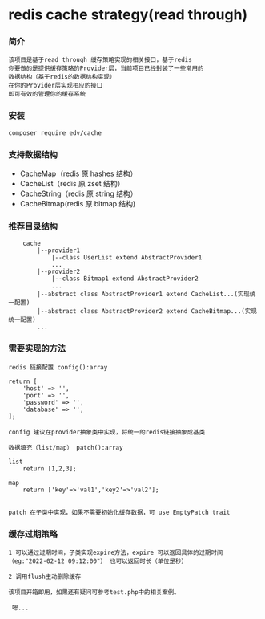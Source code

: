 # redis cache strategy(read through)


### 简介

    该项目是基于read through 缓存策略实现的相关接口，基于redis
    你要做的是提供缓存策略的Provider层，当前项目已经封装了一些常用的
    数据结构（基于redis的数据结构实现）
    在你的Provider层实现相应的接口
    即可有效的管理你的缓存系统

### 安装

```
composer require edv/cache
```


### 支持数据结构
* CacheMap（redis 原 hashes 结构）
* CacheList（redis 原 zset 结构）
* CacheString（redis 原 string 结构）
* CacheBitmap(redis 原 bitmap 结构)


### 推荐目录结构
```
    cache
        |--provider1
            |--class UserList extend AbstractProvider1
            ... 
        |--provider2
            |--class Bitmap1 extend AbstractProvider2
            ... 
        |--abstract class AbstractProvider1 extend CacheList...(实现统一配置)
        |--abstract class AbstractProvider2 extend CacheBitmap...(实现统一配置)
        ...
```

### 需要实现的方法

    redis 链接配置 config():array

    return [
        'host' => '',
        'port' => '',
        'password' => '',
        'database' => '',
    ];

    config 建议在provider抽象类中实现，将统一的redis链接抽象成基类

    数据填充（list/map） patch():array

    list
        return [1,2,3];

    map 
        return ['key'=>'val1','key2'=>'val2'];


    patch 在子类中实现，如果不需要初始化缓存数据，可 use EmptyPatch trait


### 缓存过期策略

    1 可以通过过期时间，子类实现expire方法，expire 可以返回具体的过期时间（eg:"2022-02-12 09:12:00"） 也可以返回时长（单位是秒）

    2 调用flush主动删除缓存

```
该项目开箱即用，如果还有疑问可参考test.php中的相关案例。

 嗯...
```




